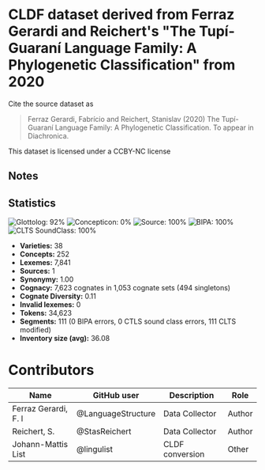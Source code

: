 # CLDF dataset derived from Ferraz Gerardi and Reichert's "The Tupí-Guaraní Language Family: A Phylogenetic Classification" from 2020

Cite the source dataset as

> Ferraz Gerardi, Fabrício and Reichert, Stanislav (2020) The Tupí-Guaraní Language Family: A Phylogenetic Classification. To appear in Diachronica.

This dataset is licensed under a CCBY-NC license

## Notes




## Statistics


![Glottolog: 92%](https://img.shields.io/badge/Glottolog-92%25-green.svg "Glottolog: 92%")
![Concepticon: 0%](https://img.shields.io/badge/Concepticon-0%25-red.svg "Concepticon: 0%")
![Source: 100%](https://img.shields.io/badge/Source-100%25-brightgreen.svg "Source: 100%")
![BIPA: 100%](https://img.shields.io/badge/BIPA-100%25-brightgreen.svg "BIPA: 100%")
![CLTS SoundClass: 100%](https://img.shields.io/badge/CLTS%20SoundClass-100%25-brightgreen.svg "CLTS SoundClass: 100%")

- **Varieties:** 38
- **Concepts:** 252
- **Lexemes:** 7,841
- **Sources:** 1
- **Synonymy:** 1.00
- **Cognacy:** 7,623 cognates in 1,053 cognate sets (494 singletons)
- **Cognate Diversity:** 0.11
- **Invalid lexemes:** 0
- **Tokens:** 34,623
- **Segments:** 111 (0 BIPA errors, 0 CTLS sound class errors, 111 CLTS modified)
- **Inventory size (avg):** 36.08

# Contributors

Name | GitHub user | Description | Role
--- | --- | --- | ---
Ferraz Gerardi, F. l| @LanguageStructure| Data Collector | Author
Reichert, S. |@StasReichert | Data Collector | Author
Johann-Mattis List | @lingulist | CLDF conversion | Other


